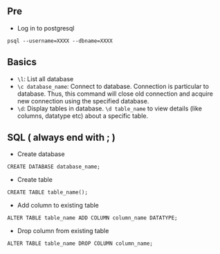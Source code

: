 ## Pre
- Log in to postgresql

```
psql --username=XXXX --dbname=XXXX
```
## Basics
- `\l`: List all database
- `\c database_name`: Connect to database. Connection is particular to database. Thus, this command will close old connection and acquire new connection using the specified database.
- `\d`: Display tables in database. `\d table_name` to view details (like columns, datatype etc) about a specific table.

## SQL ( always end with ; )

- Create database

```
CREATE DATABASE database_name; 
```

- Create table

```
CREATE TABLE table_name();
```

- Add column to existing table

```
ALTER TABLE table_name ADD COLUMN column_name DATATYPE;
```

- Drop column from existing table

```
ALTER TABLE table_name DROP COLUMN column_name;
```


